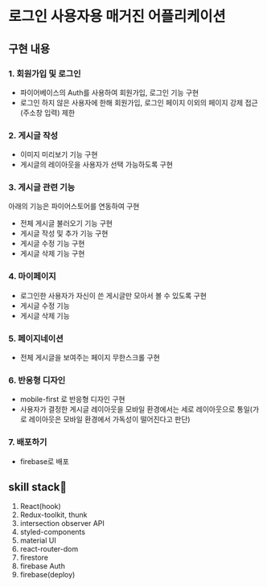 # 로그인 사용자용 매거진 어플리케이션

## 구현 내용

### 1. 회원가입 및 로그인

* 파이어베이스의 Auth를 사용하여 회원가입, 로그인 기능 구현
* 로그인 하지 않은 사용자에 한해 회원가입, 로그인 페이지 이외의 페이지 강제 접근(주소창 입력) 제한

### 2. 게시글 작성

* 이미지 미리보기 기능 구현
* 게시글의 레이아웃을 사용자가 선택 가능하도록 구현

### 3. 게시글 관련 기능

아래의 기능은 파이어스토어를 연동하여 구현

* 전체 게시글 불러오기 기능 구현
* 게시글 작성 및 추가 기능 구현
* 게시글 수정 기능 구현
* 게시글 삭제 기능 구현

### 4. 마이페이지

* 로그인한 사용자가 자신이 쓴 게시글만 모아서 볼 수 있도록 구현
* 게시글 수정 기능
* 게시글 삭제 기능


### 5. 페이지네이션

* 전체 게시글을 보여주는 페이지 무한스크롤 구현

### 6. 반응형 디자인

* mobile-first 로 반응형 디자인 구현
* 사용자가 결정한 게시글 레이아웃을 모바일 환경에서는 세로 레이아웃으로 통일(가로 레이아웃은 모바일 환경에서 가독성이 떨어진다고 판단) 

### 7. 배포하기

* firebase로 배포


## skill stack🙂

1. React(hook)
2. Redux-toolkit, thunk
3. intersection observer API
3. styled-components
4. material UI
5. react-router-dom
6. firestore
7. firebase Auth
8. firebase(deploy)